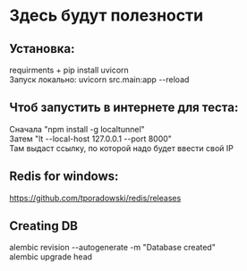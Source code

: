 # Здесь будут полезности

## Установка:
requirments + pip install uvicorn <br />
Запуск локально: uvicorn src.main:app --reload

## Чтоб запустить в интернете для теста:
Сначала "npm install -g localtunnel" <br />
Затем "lt --local-host 127.0.0.1 --port 8000" <br />
Там выдаст ссылку, по которой надо будет ввести свой IP

## Redis for windows:
https://github.com/tporadowski/redis/releases

## Creating DB
alembic revision --autogenerate -m "Database created" <br />
alembic upgrade head